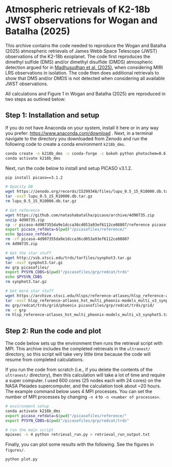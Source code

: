 # Atmospheric retrievals of K2-18b JWST observations for Wogan and Batalha (2025)

This archive contains the code needed to reproduce the Wogan and Batalha (2025) atmospheric retrievals of James Webb Space Telescope (JWST) observations of the K2-18b exoplanet. The code first reproduces the dimethyl sulfide (DMS) and/or dimethyl disulfide (DMDS) atmospheric detection argued for in [Madhusudhan et al. (2025)](https://doi.org/10.3847/2041-8213/adc1c8), when considering MIRI LRS observations in isolation. The code then does additional retrievals to show that DMS and/or DMDS is not detected when considering all available JWST observations.

All calculations and Figure 1 in Wogan and Batalha (2025) are reproduced in two steps as outlined below:

## Step 1: Installation and setup

If you do not have Anaconda on your system, install it here or in any way you prefer: https://www.anaconda.com/download . Next, in a terminal navigate to the directory you downloaded from Zenodo and run the following code to create a conda environment `k218b_dms`.

```bash
conda create -n k218b_dms -c conda-forge -c bokeh python photochem=0.6.5 numpy=1.24 matplotlib pandas pip numba xarray pathos threadpoolctl bokeh=2.4.3 mpi4py wget unzip tar ultranest
conda activate k218b_dms
```

Next, run the code below to install and setup PICASO v3.1.2.

```bash
pip install picaso==3.1.2

# Opacity DB
wget https://zenodo.org/records/15299348/files/lupu_0.5_15_R10000.db.tar.gz
tar -xvzf lupu_0.5_15_R10000.db.tar.gz
rm lupu_0.5_15_R10000.db.tar.gz

# Get reference
wget https://github.com/natashabatalha/picaso/archive/4d90735.zip
unzip 4d90735.zip
cp -r picaso-4d907355da9e1dcca36cd053a93ef6112ce08807/reference picasofiles/
export picaso_refdata=$(pwd)"/picasofiles/reference/"
echo $picaso_refdata
rm -rf picaso-4d907355da9e1dcca36cd053a93ef6112ce08807
rm 4d90735.zip

# Get the star stuff
wget http://ssb.stsci.edu/trds/tarfiles/synphot3.tar.gz
tar -xvzf synphot3.tar.gz
mv grp picasofiles/
export PYSYN_CDBS=$(pwd)"/picasofiles/grp/redcat/trds"
echo $PYSYN_CDBS
rm synphot3.tar.gz

# Get more star stuff
wget https://archive.stsci.edu/hlsps/reference-atlases/hlsp_reference-atlases_hst_multi_pheonix-models_multi_v3_synphot5.tar
tar -xvzf hlsp_reference-atlases_hst_multi_pheonix-models_multi_v3_synphot5.tar
mv grp/redcat/trds/grid/phoenix picasofiles/grp/redcat/trds/grid/
rm -r grp
rm hlsp_reference-atlases_hst_multi_pheonix-models_multi_v3_synphot5.tar

```

## Step 2: Run the code and plot

The code below sets up the environment then runs the retrieval script with MPI. This archive includes the completed retrievals in the `ultranest/` directory, so this script will take very little time because the code will resume from completed calculations.

If you run the code from scratch (i.e., if you delete the contents of the `ultranest/` directory), then this calculation will take a lot of time and require a super computer. I used 600 cores (25 nodes each with 24 cores) on the NASA Pleiades supercomputer, and the calculation took about ~20 hours. The example command below uses 4 MPI processes. You can set the number of MPI processes by changing `-n 4` to `-n <number of processes>`.

```bash
# environment setup
conda activate k218b_dms
export picaso_refdata=$(pwd)"/picasofiles/reference/"
export PYSYN_CDBS=$(pwd)"/picasofiles/grp/redcat/trds"

# run the main script
mpiexec -n 4 python retrieval_run.py > retrieval_run_output.txt
```
Finally, you can plot some results with the following. See the figures in `figures/`.

```bash
python plot.py
```